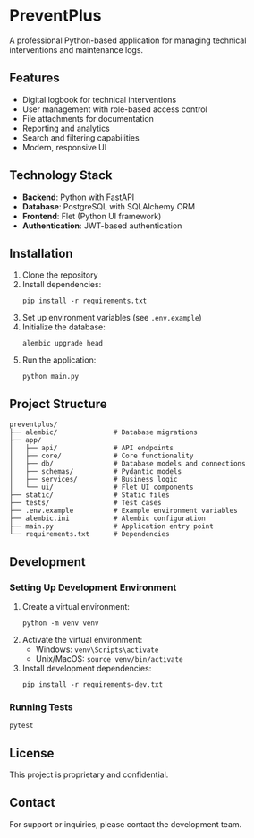 # PreventPlus

A professional Python-based application for managing technical interventions and maintenance logs.

## Features

- Digital logbook for technical interventions
- User management with role-based access control
- File attachments for documentation
- Reporting and analytics
- Search and filtering capabilities
- Modern, responsive UI

## Technology Stack

- **Backend**: Python with FastAPI
- **Database**: PostgreSQL with SQLAlchemy ORM
- **Frontend**: Flet (Python UI framework)
- **Authentication**: JWT-based authentication

## Installation

1. Clone the repository
2. Install dependencies:
   ```
   pip install -r requirements.txt
   ```
3. Set up environment variables (see `.env.example`)
4. Initialize the database:
   ```
   alembic upgrade head
   ```
5. Run the application:
   ```
   python main.py
   ```

## Project Structure

```
preventplus/
├── alembic/              # Database migrations
├── app/
│   ├── api/              # API endpoints
│   ├── core/             # Core functionality
│   ├── db/               # Database models and connections
│   ├── schemas/          # Pydantic models
│   ├── services/         # Business logic
│   └── ui/               # Flet UI components
├── static/               # Static files
├── tests/                # Test cases
├── .env.example          # Example environment variables
├── alembic.ini           # Alembic configuration
├── main.py               # Application entry point
└── requirements.txt      # Dependencies
```

## Development

### Setting Up Development Environment

1. Create a virtual environment:
   ```
   python -m venv venv
   ```
2. Activate the virtual environment:
   - Windows: `venv\Scripts\activate`
   - Unix/MacOS: `source venv/bin/activate`
3. Install development dependencies:
   ```
   pip install -r requirements-dev.txt
   ```

### Running Tests

```
pytest
```

## License

This project is proprietary and confidential.

## Contact

For support or inquiries, please contact the development team.